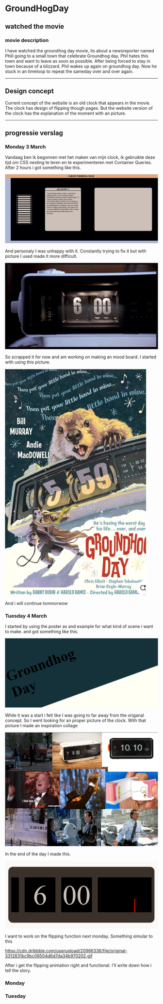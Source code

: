 # GroundHogDay

## watched the movie

### movie description

I have watched the groundhog day movie, its about a newsreporter named Phill going to a small town that celebrate Groundhog day.
Phil hates this town and want to leave as soon as possible. After being forced to stay in town because of a blizzard.
Phil wakes up again on groundhog day. Now he stuck in an timeloop to repeat the sameday over and over again.

---

## Design concept

Current concept of the website is an old clock that appears in the movie. The clock has design of flipping though pages. 
But the website version of the clock has the explanation of the moment with an picture.

---

## progressie verslag

### Monday 3 March

Vandaag ben ik begonnen met het maken van mijn clock, ik gebruikte deze tijd om CSS nesting te leren en te experimenteren met Container Queries.
After 2 hours i got something like this.

![alt text](image.png)

And personaly I was unhappy with it. Constantly trying to fix it but with picture I used made it more difficult.

![alt text](image-1.png)

So scrapped it for now and am working on making an mood board. I started with using this picture.

![alt text](image-2.png)

And i will continue tommorwow

### Tuesday 4 March

I started by using the poster as and example for what kind of scene i want to make. and got something like this.

![alt text](image-3.png)

While it was a start i felt like I was going to far away from the origanal concept. So I went looking for an proper picture of the clock. With that picture I made an inspiration collage

![alt text](image-4.png)

In the end of the day I made this.

![alt text](image-5.png)

I want to work on the flipping function next monday. Something simular to this

https://cdn.dribbble.com/userupload/20966336/file/original-3312831bc9bc08504d6d7da34b970202.gif

After i get the flipping animation right and functional. I'll write down how i tell the story.

### Monday

### Tuesday